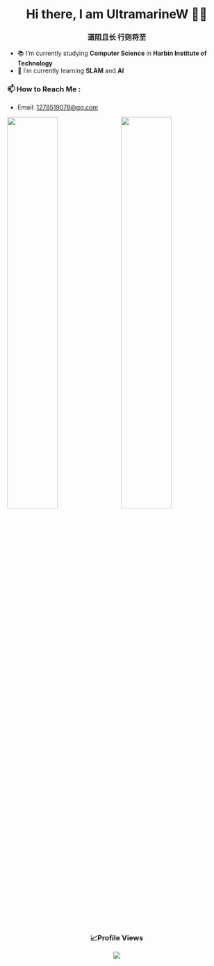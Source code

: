 <h1 align="center">Hi there, I am UltramarineW 👨‍💻</h1>
<h3 align="center">道阻且长 行则将至</h3>

- 📚 I’m currently studying **Computer Science** in **Harbin Institute of Technology**
- 🌱 I’m currently learning **SLAM** and **AI**

### 📫 How to Reach Me :
- Email: 1278519078@qq.com
<img width="48%" align="left" src="https://github-readme-stats.vercel.app/api?username=UltramarineW&show_icons=true&hide_border=true" />
<img width="48%" align="right" src="https://github-readme-stats.vercel.app/api/wakatime?username=@UltramarineW&v=2&hide_border=true" />

<h3 align="center">📈Profile Views</h3>
<p align="center">
  <img src="https://profile-counter.glitch.me/UltramarineW/count.svg" />
</p>

